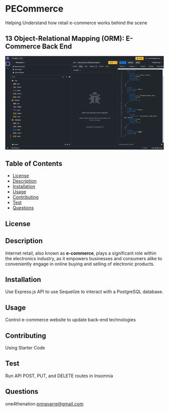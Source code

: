 # PECommerce
Helping Understand how retail e-commerce works behind the scene

## 13 Object-Relational Mapping (ORM): E-Commerce Back End

![Project Preview](./Assets/Screen%20Shot%202024-07-30%20at%2010.47.01%20PM.png)

## Table of Contents
* [License](#license)
* [Description](#description)
* [Installation](#installation)
* [Usage](#usage)
* [Contributing](#contributing)
* [Test](#test)
* [Questions](#questions)

## License 


## Description
Internet retail, also known as **e-commerce**, plays a significant role within the electronics industry, as it empowers businesses and consumers alike to conveniently engage in online buying and selling of electronic products.

## Installation 
Use Express.js API to use Sequelize to interact with a PostgreSQL database.

## Usage 
Control e-commerce website to update back-end technologies

## Contributing 
Using Starter Code

## Test
Run API POST, PUT, and DELETE routes in Insomnia

## Questions
one4thenation
pnnavarre@gmail.com